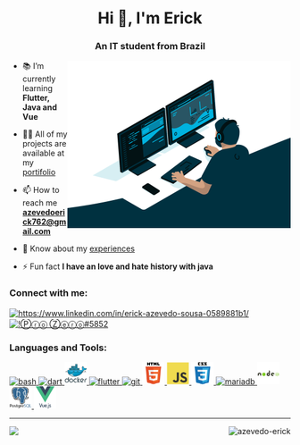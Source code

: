 <h1 align="center">Hi 👋, I'm Erick</h1>
<h3 align="center">An IT student from Brazil</h3>
<img align="right" src="./code.gif" width="400px">

- 📚 I’m currently learning **Flutter, Java and Vue**

- 👨‍💻 All of my projects are available at my [portifolio](https://github.com/Azevedo-Erick/Azevedo-Erick.git)

- 📫 How to reach me **azevedoerick762@gmail.com**

- 📄 Know about my [experiences](https://drive.google.com/file/u/2/d/1CCY4dwjKc-5wyjNSBrfiRBah6HMgFzvk/view?usp=sharing)

- ⚡ Fun fact **I have an love and hate history with java**

<h3 align="left">Connect with me:</h3>
<p align="left">
<a href="https://linkedin.com/in/https://www.linkedin.com/in/erick-azevedo-sousa-0589881b1/" target="blank"><img align="center" src="https://cdn.jsdelivr.net/npm/simple-icons@3.0.1/icons/linkedin.svg" alt="https://www.linkedin.com/in/erick-azevedo-sousa-0589881b1/" height="30" width="40" /></a>
<a href="https://discord.gg/!Ⓟⓡⓞ Ⓩⓔⓡⓞ#5852" target="blank"><img align="center" src="https://cdn.jsdelivr.net/npm/simple-icons@3.0.1/icons/discord.svg" alt="!Ⓟⓡⓞ Ⓩⓔⓡⓞ#5852" height="30" width="40" /></a>
</p>

<h3 align="left">Languages and Tools:</h3>
<p align="left"> <a href="https://www.gnu.org/software/bash/" target="_blank"> <img src="https://www.vectorlogo.zone/logos/gnu_bash/gnu_bash-icon.svg" alt="bash" width="40" height="40"/> </a> <a href="https://dart.dev" target="_blank"> <img src="https://www.vectorlogo.zone/logos/dartlang/dartlang-icon.svg" alt="dart" width="40" height="40"/> </a> <a href="https://www.docker.com/" target="_blank"> <img src="https://raw.githubusercontent.com/devicons/devicon/master/icons/docker/docker-original-wordmark.svg" alt="docker" width="40" height="40"/> </a> <a href="https://flutter.dev" target="_blank"> <img src="https://www.vectorlogo.zone/logos/flutterio/flutterio-icon.svg" alt="flutter" width="40" height="40"/> </a> <a href="https://git-scm.com/" target="_blank"> <img src="https://www.vectorlogo.zone/logos/git-scm/git-scm-icon.svg" alt="git" width="40" height="40"/> </a> <a href="https://www.w3.org/html/" target="_blank"> <img src="https://raw.githubusercontent.com/devicons/devicon/master/icons/html5/html5-original-wordmark.svg" alt="html5" width="40" height="40"/> </a> <a href="https://developer.mozilla.org/en-US/docs/Web/JavaScript" target="_blank"> <img src="https://raw.githubusercontent.com/devicons/devicon/master/icons/javascript/javascript-original.svg" alt="javascript" width="40" height="40"/> </a> <a href="https://www.w3schools.com/css/" target="_blank"> <img src="https://raw.githubusercontent.com/devicons/devicon/master/icons/css3/css3-original-wordmark.svg" alt="css3" width="40" height="40"/> </a>  <a href="https://mariadb.org/" target="_blank"> <img src="https://www.vectorlogo.zone/logos/mariadb/mariadb-icon.svg" alt="mariadb" width="40" height="40"/> </a><a href="https://nodejs.org" target="_blank"> <img src="https://raw.githubusercontent.com/devicons/devicon/master/icons/nodejs/nodejs-original-wordmark.svg" alt="nodejs" width="40" height="40"/> </a> <a href="https://www.postgresql.org" target="_blank"> <img src="https://raw.githubusercontent.com/devicons/devicon/master/icons/postgresql/postgresql-original-wordmark.svg" alt="postgresql" width="40" height="40"/> </a><a href="https://vuejs.org/" target="_blank"> <img src="https://raw.githubusercontent.com/devicons/devicon/master/icons/vuejs/vuejs-original-wordmark.svg" alt="vuejs" width="40" height="40"/> </a> </p>
<hr>
<a  href="https://github.com/anuraghazra/github-readme-stats">
<img align="left" src="https://github-readme-stats.vercel.app/api/top-langs/?username=Azevedo-Erick&layout=compact" />
</a>
<p><img align="right" src="https://github-readme-streak-stats.herokuapp.com/?user=azevedo-erick&" alt="azevedo-erick" /></p>
